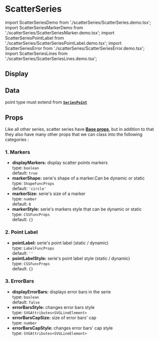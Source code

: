 # ScatterSeries

import ScatterSeriesDemo from './scatterSeries/ScatterSeries.demo.tsx';
import ScatterSeriesMarkerDemo from './scatterSeries/ScatterSeriesMarker.demo.tsx';
import ScatterSeriesPointLabel from './scatterSeries/ScatterSeriesPointLabel.demo.tsx';
import ScatterSeriesError from './scatterSeries/ScatterSeriesError.demo.tsx';
import ScatterSeriesLines from './scatterSeries/ScatterSeriesLines.demo.tsx';

## Display

<ScatterSeriesDemo/>

## Data

point type must extend from **[`SeriesPoint`](../500_types/data.md#1-seriespoint)**

## Props

Like all other series, scatter series have **[Base props](./000_intro.md/#base-props)**, but in addition to that they also have many other props that we can class into the following categories :

### 1. Markers

- **displayMarkers:** display scatter points markers<br />
  type: `boolean`<br/>
  default: `true`
- **markerShape:** serie's shape of a marker.Can be dynamic or static<br />
  type: `ShapeFuncProps`<br/>
  default: `'circle'`
- **markerSize:** serie's size of a marker<br />
  type: `number`<br/>
  default: `8`
- **markerStyle:** serie's markers style that can be dynamic or static<br />
  type: `CSSFuncProps`<br/>
  default: `{}`

<ScatterSeriesMarkerDemo/>

### 2. Point Label

- **pointLabel:** serie's point label (static / dynamic)<br />
  type: `LabelFuncProps`<br/>
  default: `''`
- **pointLabelStyle:** serie's point label style (static / dynamic)<br />
  type: `CSSFuncProps`<br/>
  default: `{}`

<ScatterSeriesPointLabel/>

### 3. ErrorBars

- **displayErrorBars:** displays error bars in the serie<br />
  type: `boolean`<br/>
  default: `false`
- **errorBarsStyle:** changes error bars style<br />
  type: `SVGAttributes<SVGLineElement>`<br/>
- **errorBarsCapSize:** size of error bars' cap<br />
  type: `number`<br/>
- **errorBarsCapStyle:** changes error bars' cap style<br />
  type: `SVGAttributes<SVGLineElement>`<br/>

<ScatterSeriesError/>

<!-- ### 4. Lines -->
<!--
  todo: next release
- **displayLines:** display line between scatter series points<br />
  type: `boolean`<br/>
  default: `false`
- **lineStyle:** change line between scatter series points (statique / dynamique)<br />
  type: `CSSFuncProps`<br/>
  default: `false`

<ScatterSeriesLines/>
-->
